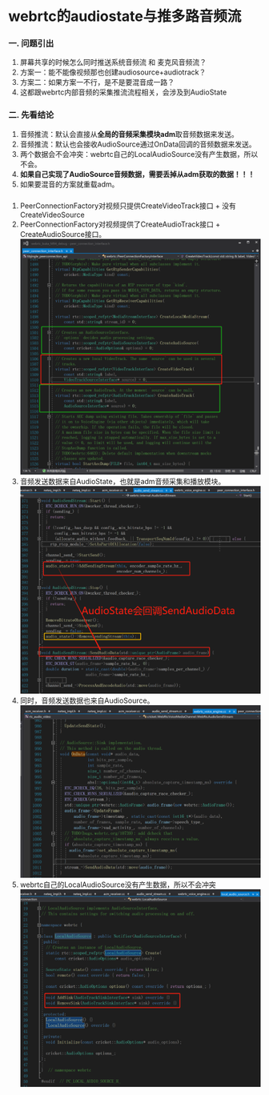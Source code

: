 # webrtc的audiostate与推多路音频流

### 一. 问题引出
1. 屏幕共享的时候怎么同时推送系统音频流 和 麦克风音频流？
2. 方案一：能不能像视频那也创建audiosource+audiotrack？
3. 方案二：如果方案一不行，是不是要混音成一路？
4. 这都跟webrtc内部音频的采集推流流程相关，会涉及到AudioState

### 二. 先看结论
1. 音频推流：默认会直接从**全局的音频采集模块adm**取音频数据来发送。
2. 音频推流：默认也会接收AudioSource通过OnData回调的音频数据来发送。
3. 两个数据会不会冲突：webrtc自己的LocalAudioSource没有产生数据，所以不会。
4. **如果自己实现了AudioSource音频数据，需要丢掉从adm获取的数据！！！**
5. 如果要混音的方案就重载adm。

### 
1. PeerConnectionFactory对视频只提供CreateVideoTrack接口 + 没有CreateVideoSource
2. PeerConnectionFactory对视频提供了CreateAudioTrack接口 + CreateAudioSource接口。
![](.webrtc的audiostate与推多路音频流_images/61c10dd3.png)
3. 音频发送数据来自AudioState，也就是adm音频采集和播放模块。
![](.webrtc的audiostate与推多路音频流_images/feafa09e.png)
4. 同时，音频发送数据也来自AudioSource。
![](.webrtc的audiostate与推多路音频流_images/54a9c17d.png)
5. webrtc自己的LocalAudioSource没有产生数据，所以不会冲突
![](.webrtc的audiostate与推多路音频流_images/050e4304.png)